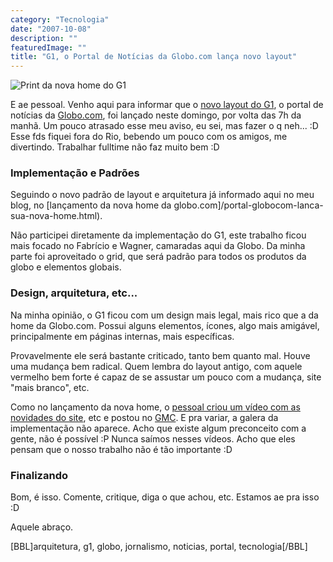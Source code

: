 ```yaml
---
category: "Tecnologia"
date: "2007-10-08"
description: ""
featuredImage: ""
title: "G1, o Portal de Notícias da Globo.com lança novo layout"
---
```


![Print da nova home do G1](http://g1.globo.com/Noticias/capa/foto/0,,11707095,00.jpg)

E ae pessoal. Venho aqui para informar que o [novo layout do G1](http://www.g1.com.br/), o portal de notícias da [Globo.com](http://www.globo.com/), foi lançado neste domingo, por volta das 7h da manhã. Um pouco atrasado esse meu aviso, eu sei, mas fazer o q neh... :D Esse fds fiquei fora do Rio, bebendo um pouco com os amigos, me divertindo. Trabalhar fulltime não faz muito bem :D

### Implementação e Padrões

Seguindo o novo padrão de layout e arquitetura já informado aqui no meu blog, no [lançamento da nova home da globo.com]/portal-globocom-lanca-sua-nova-home.html).

Não participei diretamente da implementação do G1, este trabalho ficou mais focado no Fabrício e Wagner, camaradas aqui da Globo. Da minha parte foi aproveitado o grid, que será padrão para todos os produtos da globo e elementos globais.

### Design, arquitetura, etc...

Na minha opinião, o G1 ficou com um design mais legal, mais rico que a da home da Globo.com. Possui alguns elementos, ícones, algo mais amigável, principalmente em páginas internas, mais específicas.

Provavelmente ele será bastante criticado, tanto bem quanto mal. Houve uma mudança bem radical. Quem lembra do layout antigo, com aquele vermelho bem forte é capaz de se assustar um pouco com a mudança, site "mais branco", etc.

Como no lançamento da nova home, o [pessoal criou um vídeo com as novidades do site](http://video.globo.com/Videos/Player/Noticias/0,,GIM739537-7823-CONHECA+O+NOVO+G,00.html), etc e postou no [GMC](http://video.globo.com/). E pra variar, a galera da implementação não aparece. Acho que existe algum preconceito com a gente, não é possível :P Nunca saímos nesses vídeos. Acho que eles pensam que o nosso trabalho não é tão importante :D

### Finalizando

Bom, é isso. Comente, critique, diga o que achou, etc. Estamos ae pra isso :D

Aquele abraço.

\[BBL\]arquitetura, g1, globo, jornalismo, noticias, portal, tecnologia\[/BBL\]
